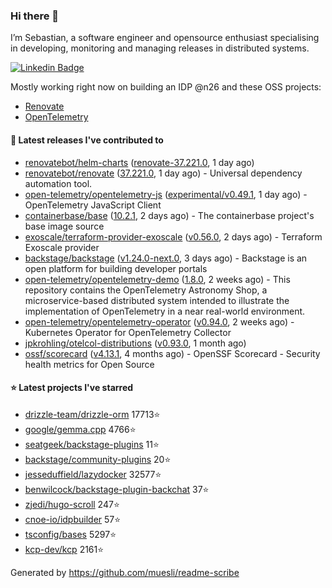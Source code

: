 ### Hi there 👋

I’m Sebastian, a software engineer and opensource enthusiast specialising in developing, monitoring and managing releases in distributed systems.    

[![Linkedin Badge](https://img.shields.io/badge/-LinkedIn-blue?style=flat&logo=Linkedin&logoColor=white&link=https://www.linkedin.com/in/sebastian-poxhofer/)](https://www.linkedin.com/in/sebastian-poxhofer/)

Mostly working right now on building an IDP @n26 and these OSS projects:
- [Renovate](https://github.com/renovatebot/renovate)
- [OpenTelemetry](https://github.com/open-telemetry)



#### 🚀 Latest releases I've contributed to

- [renovatebot/helm-charts](https://github.com/renovatebot/helm-charts) ([renovate-37.221.0](https://github.com/renovatebot/helm-charts/releases/tag/renovate-37.221.0), 1 day ago)
- [renovatebot/renovate](https://github.com/renovatebot/renovate) ([37.221.0](https://github.com/renovatebot/renovate/releases/tag/37.221.0), 1 day ago) - Universal dependency automation tool.
- [open-telemetry/opentelemetry-js](https://github.com/open-telemetry/opentelemetry-js) ([experimental/v0.49.1](https://github.com/open-telemetry/opentelemetry-js/releases/tag/experimental/v0.49.1), 1 day ago) - OpenTelemetry JavaScript Client
- [containerbase/base](https://github.com/containerbase/base) ([10.2.1](https://github.com/containerbase/base/releases/tag/10.2.1), 2 days ago) - The containerbase project&#39;s base image source
- [exoscale/terraform-provider-exoscale](https://github.com/exoscale/terraform-provider-exoscale) ([v0.56.0](https://github.com/exoscale/terraform-provider-exoscale/releases/tag/v0.56.0), 2 days ago) - Terraform Exoscale provider
- [backstage/backstage](https://github.com/backstage/backstage) ([v1.24.0-next.0](https://github.com/backstage/backstage/releases/tag/v1.24.0-next.0), 3 days ago) - Backstage is an open platform for building developer portals
- [open-telemetry/opentelemetry-demo](https://github.com/open-telemetry/opentelemetry-demo) ([1.8.0](https://github.com/open-telemetry/opentelemetry-demo/releases/tag/1.8.0), 2 weeks ago) - This repository contains the OpenTelemetry Astronomy Shop, a microservice-based distributed system intended to illustrate the implementation of OpenTelemetry in a near real-world environment.
- [open-telemetry/opentelemetry-operator](https://github.com/open-telemetry/opentelemetry-operator) ([v0.94.0](https://github.com/open-telemetry/opentelemetry-operator/releases/tag/v0.94.0), 2 weeks ago) - Kubernetes Operator for OpenTelemetry Collector
- [jpkrohling/otelcol-distributions](https://github.com/jpkrohling/otelcol-distributions) ([v0.93.0](https://github.com/jpkrohling/otelcol-distributions/releases/tag/v0.93.0), 1 month ago)
- [ossf/scorecard](https://github.com/ossf/scorecard) ([v4.13.1](https://github.com/ossf/scorecard/releases/tag/v4.13.1), 4 months ago) - OpenSSF Scorecard - Security health metrics for Open Source

#### ⭐ Latest projects I've starred

- [drizzle-team/drizzle-orm](https://github.com/drizzle-team/drizzle-orm) 17713⭐
- [google/gemma.cpp](https://github.com/google/gemma.cpp) 4766⭐
- [seatgeek/backstage-plugins](https://github.com/seatgeek/backstage-plugins) 11⭐
- [backstage/community-plugins](https://github.com/backstage/community-plugins) 20⭐
- [jesseduffield/lazydocker](https://github.com/jesseduffield/lazydocker) 32577⭐
- [benwilcock/backstage-plugin-backchat](https://github.com/benwilcock/backstage-plugin-backchat) 37⭐
- [zjedi/hugo-scroll](https://github.com/zjedi/hugo-scroll) 247⭐
- [cnoe-io/idpbuilder](https://github.com/cnoe-io/idpbuilder) 57⭐
- [tsconfig/bases](https://github.com/tsconfig/bases) 5297⭐
- [kcp-dev/kcp](https://github.com/kcp-dev/kcp) 2161⭐



Generated by https://github.com/muesli/readme-scribe
